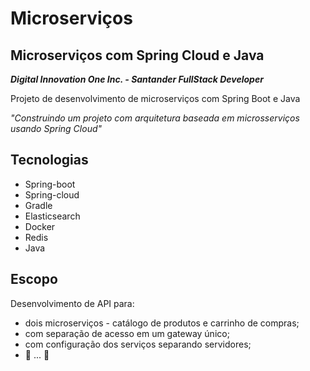 # Microserviços

## Microserviços com Spring Cloud e Java

***Digital Innovation One Inc. - Santander FullStack Developer***

Projeto de desenvolvimento de microserviços com Spring Boot e Java

*"Construindo um projeto com arquitetura baseada em microsserviços usando Spring Cloud"*

## Tecnologias

- Spring-boot
- Spring-cloud  
- Gradle
- Elasticsearch
- Docker
- Redis
- Java

## Escopo

Desenvolvimento de API para:
- dois microserviços - catálogo de produtos e carrinho de compras;
- com separação de acesso em um gateway único;
- com configuração dos serviços separando servidores;
-  🚧 ... 🚧 
